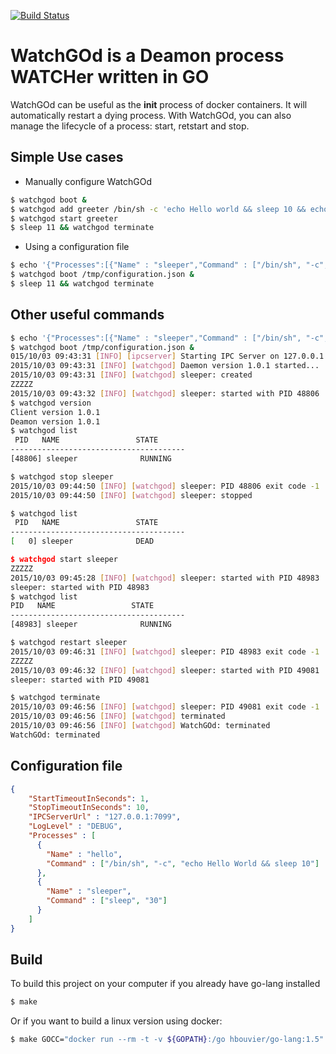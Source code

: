 [![Build Status](https://travis-ci.org/hbouvier/watchgod.png)](https://travis-ci.org/hbouvier/watchgod)

# WatchGOd is a Deamon process WATCHer written in GO

WatchGOd can be useful as the **init** process of docker containers. It will automatically restart a dying process. With WatchGOd, you can also manage the lifecycle of a process: start, retstart and stop.

## Simple Use cases

- Manually configure WatchGOd

```bash
$ watchgod boot &
$ watchgod add greeter /bin/sh -c 'echo Hello world && sleep 10 && echo Good bye'
$ watchgod start greeter
$ sleep 11 && watchgod terminate
```

- Using a configuration file

```bash
$ echo '{"Processes":[{"Name" : "sleeper","Command" : ["/bin/sh", "-c", "echo ZZZZZ && sleep 10"]}]}' > /tmp/configuration.json
$ watchgod boot /tmp/configuration.json &
$ sleep 11 && watchgod terminate
```

## Other useful commands

```bash
$ echo '{"Processes":[{"Name" : "sleeper","Command" : ["/bin/sh", "-c", "echo ZZZZZ && sleep 60"]}]}' > /tmp/configuration.json
$ watchgod boot /tmp/configuration.json &
015/10/03 09:43:31 [INFO] [ipcserver] Starting IPC Server on 127.0.0.1:7099
2015/10/03 09:43:31 [INFO] [watchgod] Daemon version 1.0.1 started...
2015/10/03 09:43:31 [INFO] [watchgod] sleeper: created
ZZZZZ
2015/10/03 09:43:32 [INFO] [watchgod] sleeper: started with PID 48806
$ watchgod version
Client version 1.0.1
Deamon version 1.0.1
$ watchgod list
 PID   NAME                 STATE
---------------------------------------
[48806] sleeper              RUNNING

$ watchgod stop sleeper
2015/10/03 09:44:50 [INFO] [watchgod] sleeper: PID 48806 exit code -1
2015/10/03 09:44:50 [INFO] [watchgod] sleeper: stopped

$ watchgod list
 PID   NAME                 STATE
---------------------------------------
[   0] sleeper              DEAD

$ watchgod start sleeper
ZZZZZ
2015/10/03 09:45:28 [INFO] [watchgod] sleeper: started with PID 48983
sleeper: started with PID 48983
$ watchgod list
PID   NAME                 STATE
---------------------------------------
[48983] sleeper              RUNNING

$ watchgod restart sleeper
2015/10/03 09:46:31 [INFO] [watchgod] sleeper: PID 48983 exit code -1
ZZZZZ
2015/10/03 09:46:32 [INFO] [watchgod] sleeper: started with PID 49081
sleeper: started with PID 49081

$ watchgod terminate
2015/10/03 09:46:56 [INFO] [watchgod] sleeper: PID 49081 exit code -1
2015/10/03 09:46:56 [INFO] [watchgod] terminated
2015/10/03 09:46:56 [INFO] [watchgod] WatchGOd: terminated
WatchGOd: terminated
```

## Configuration file
```json
{
    "StartTimeoutInSeconds": 1,
    "StopTimeoutInSeconds": 10,
    "IPCServerUrl" : "127.0.0.1:7099",
    "LogLevel" : "DEBUG",
    "Processes" : [
      {
        "Name" : "hello",
        "Command" : ["/bin/sh", "-c", "echo Hello World && sleep 10"]
      },
      {
        "Name" : "sleeper",
        "Command" : ["sleep", "30"]
      }
    ]
}
```

## Build

To build this project on your computer if you already have go-lang installed

```bash
$ make
```

Or if you want to build a linux version using docker:

```bash
$ make GOCC="docker run --rm -t -v ${GOPATH}:/go hbouvier/go-lang:1.5"
```

